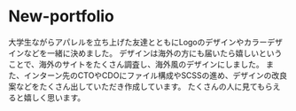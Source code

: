 # New-portfolio
大学生ながらアパレルを立ち上げた友達とともにLogoのデザインやカラーデザインなどを一緒に決めました。
デザインは海外の方にも届いたら嬉しいということで、海外のサイトをたくさん調査し、海外風のデザインにしました。
また、インターン先のCTOやCDOにファイル構成やSCSSの進め、デザインの改良案などをたくさん出していただき作成しています。
たくさんの人に見てもらえると嬉しく思います。
